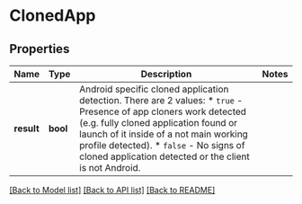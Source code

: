 # ClonedApp

## Properties
Name | Type | Description | Notes
------------ | ------------- | ------------- | -------------
**result** | **bool** | Android specific cloned application detection. There are 2 values:    * `true` - Presence of app cloners work detected (e.g. fully cloned application found or launch of it inside of a not main working profile detected).   * `false` - No signs of cloned application detected or the client is not Android. | 

[[Back to Model list]](../../README.md#documentation-for-models) [[Back to API list]](../../README.md#documentation-for-api-endpoints) [[Back to README]](../../README.md)

